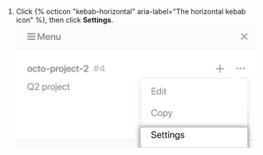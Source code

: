 1. Click {% octicon "kebab-horizontal" aria-label="The horizontal kebab icon" %}, then click **Settings**.
![Settings option in drop-down menu from project board sidebar](/assets/images/help/projects/project-board-settings.png)
